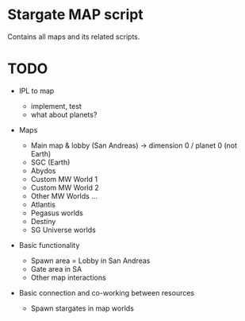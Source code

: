# Stargate MAP script

Contains all maps and its related scripts.

# TODO

- IPL to map
    - implement, test
    - what about planets?

- Maps
    - Main map & lobby (San Andreas)  -> dimension 0 / planet 0 (not Earth)
    - SGC (Earth)
    - Abydos
    - Custom MW World 1
    - Custom MW World 2
    - Other MW Worlds ...
    - Atlantis
    - Pegasus worlds
    - Destiny
    - SG Universe worlds
- Basic functionality
    - Spawn area = Lobby in San Andreas
    - Gate area in SA
    - Other map interactions
- Basic connection and co-working between resources
    - Spawn stargates in map worlds

